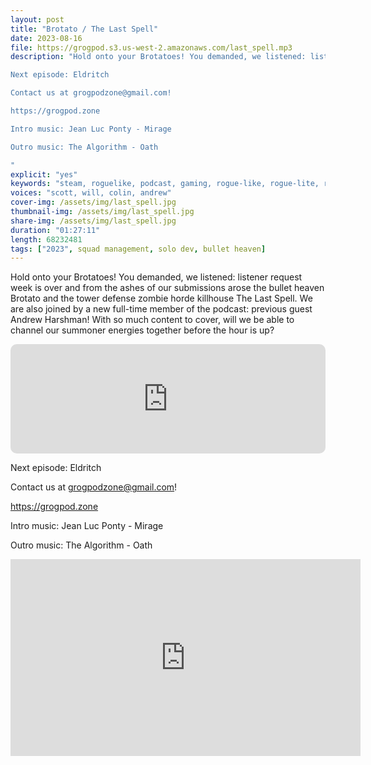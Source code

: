 ```yaml
---
layout: post
title: "Brotato / The Last Spell"
date: 2023-08-16
file: https://grogpod.s3.us-west-2.amazonaws.com/last_spell.mp3
description: "Hold onto your Brotatoes! You demanded, we listened: listener request week is over and from the ashes of our submissions arose the bullet heaven Brotato and the tower defense zombie horde killhouse The Last Spell. We are also joined by a new full-time member of the podcast: previous guest Andrew Harshman! With so much content to cover, will we be able to channel our summoner energies together before the hour is up?

Next episode: Eldritch

Contact us at grogpodzone@gmail.com!

https://grogpod.zone

Intro music: Jean Luc Ponty - Mirage

Outro music: The Algorithm - Oath

"
explicit: "yes" 
keywords: "steam, roguelike, podcast, gaming, rogue-like, rogue-lite, roguelite"
voices: "scott, will, colin, andrew"
cover-img: /assets/img/last_spell.jpg
thumbnail-img: /assets/img/last_spell.jpg
share-img: /assets/img/last_spell.jpg
duration: "01:27:11"
length: 68232481
tags: ["2023", squad management, solo dev, bullet heaven]
---
```


Hold onto your Brotatoes! You demanded, we listened: listener request week is over and from the ashes of our submissions arose the bullet heaven Brotato and the tower defense zombie horde killhouse The Last Spell. We are also joined by a new full-time member of the podcast: previous guest Andrew Harshman! With so much content to cover, will we be able to channel our summoner energies together before the hour is up?

<iframe allow="autoplay *; encrypted-media *; fullscreen *; clipboard-write" frameborder="0" height="175" style="width:100%;max-width:660px;overflow:hidden;border-radius:10px;" sandbox="allow-forms allow-popups allow-same-origin allow-scripts allow-storage-access-by-user-activation allow-top-navigation-by-user-activation" src="https://embed.podcasts.apple.com/us/podcast/brotato-the-last-spell/id1650474911?i=1000624610873&theme=auto"></iframe>

Next episode: Eldritch

Contact us at grogpodzone@gmail.com!

https://grogpod.zone

Intro music: Jean Luc Ponty - Mirage

Outro music: The Algorithm - Oath


<div class="embed-responsive embed-responsive-16by9">
<iframe width="560" height="315" src="https://www.youtube.com/embed/1DmyRP0D1WM" title="YouTube video player" frameborder="0" allow="accelerometer; autoplay; clipboard-write; encrypted-media; gyroscope; picture-in-picture" allowfullscreen></iframe>
</div>
